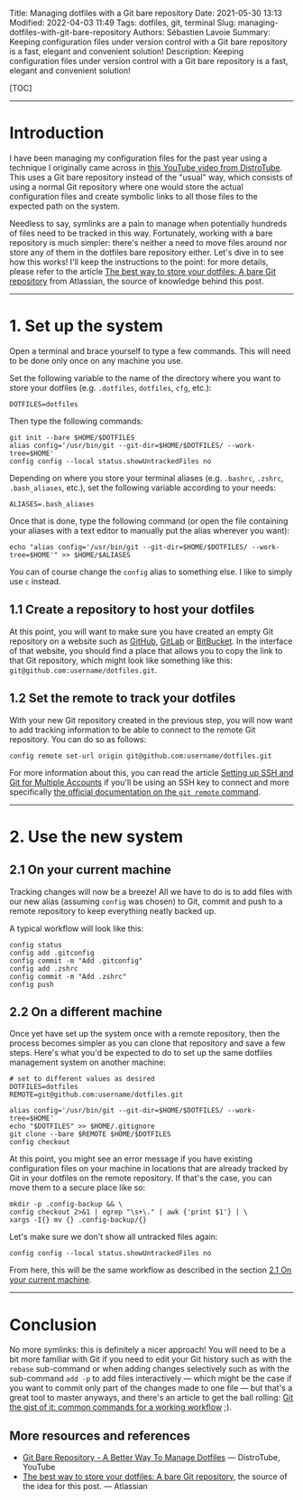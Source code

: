 Title: Managing dotfiles with a Git bare repository
Date: 2021-05-30 13:13
Modified: 2022-04-03 11:49
Tags: dotfiles, git, terminal
Slug: managing-dotfiles-with-git-bare-repository
Authors: Sébastien Lavoie
Summary: Keeping configuration files under version control with a Git bare repository is a fast, elegant and convenient solution!
Description: Keeping configuration files under version control with a Git bare repository is a fast, elegant and convenient solution!

[TOC]

---

# Introduction

I have been managing my configuration files for the past year using a technique I originally came across in [this YouTube video from DistroTube](https://www.youtube.com/watch?v=tBoLDpTWVOM). This uses a Git bare repository instead of the "usual" way, which consists of using a normal Git repository where one would store the actual configuration files and create symbolic links to all those files to the expected path on the system.

Needless to say, symlinks are a pain to manage when potentially hundreds of files need to be tracked in this way. Fortunately, working with a bare repository is much simpler: there's neither a need to move files around nor store any of them in the dotfiles bare repository either. Let's dive in to see how this works! I'll keep the instructions to the point: for more details, please refer to the article [The best way to store your dotfiles: A bare Git repository](https://www.atlassian.com/git/tutorials/dotfiles) from Atlassian, the source of knowledge behind this post.

---

# 1. Set up the system

Open a terminal and brace yourself to type a few commands. This will need to be done only once on any machine you use.

Set the following variable to the name of the directory where you want to store your dotfiles (e.g. `.dotfiles`, `dotfiles`, `cfg`, etc.):

```{.bash}
DOTFILES=dotfiles
```

Then type the following commands:

```{.bash}
git init --bare $HOME/$DOTFILES
alias config='/usr/bin/git --git-dir=$HOME/$DOTFILES/ --work-tree=$HOME'
config config --local status.showUntrackedFiles no
```

Depending on where you store your terminal aliases (e.g. `.bashrc`, `.zshrc`, `.bash_aliases`, etc.), set the following variable according to your needs:

```{.bash}
ALIASES=.bash_aliases
```

Once that is done, type the following command (or open the file containing your aliases with a text editor to manually put the alias wherever you want):

```{.bash}
echo "alias config='/usr/bin/git --git-dir=$HOME/$DOTFILES/ --work-tree=$HOME'" >> $HOME/$ALIASES
```

You can of course change the `config` alias to something else. I like to simply use `c` instead.

## 1.1 Create a repository to host your dotfiles

At this point, you will want to make sure you have created an empty Git repository on a website such as [GitHub](https://github.com/), [GitLab](https://gitlab.com/) or [BitBucket](https://bitbucket.org/). In the interface of that website, you should find a place that allows you to copy the link to that Git repository, which might look like something like this: `git@github.com:username/dotfiles.git`.

## 1.2 Set the remote to track your dotfiles

With your new Git repository created in the previous step, you will now want to add tracking information to be able to connect to the remote Git repository. You can do so as follows:

```{.bash}
config remote set-url origin git@github.com:username/dotfiles.git
```

For more information about this, you can read the article [Setting up SSH and Git for Multiple Accounts]({filename}/workflow/0023_setting_up_ssh_git_multiple_accounts.md) if you'll be using an SSH key to connect and more specifically [the official documentation on the `git remote` command](https://git-scm.com/docs/git-remote).

---

# 2. Use the new system

## 2.1 On your current machine

Tracking changes will now be a breeze! All we have to do is to add files with our new alias (assuming `config` was chosen) to Git, commit and push to a remote repository to keep everything neatly backed up.

A typical workflow will look like this:

```{.bash}
config status
config add .gitconfig
config commit -m "Add .gitconfig"
config add .zshrc
config commit -m "Add .zshrc"
config push
```

## 2.2 On a different machine

Once yet have set up the system once with a remote repository, then the process becomes simpler as you can clone that repository and save a few steps. Here's what you'd be expected to do to set up the same dotfiles management system on another machine:

```{.bash}
# set to different values as desired
DOTFILES=dotfiles
REMOTE=git@github.com:username/dotfiles.git

alias config='/usr/bin/git --git-dir=$HOME/$DOTFILES/ --work-tree=$HOME'
echo "$DOTFILES" >> $HOME/.gitignore
git clone --bare $REMOTE $HOME/$DOTFILES
config checkout
```

At this point, you might see an error message if you have existing configuration files on your machine in locations that are already tracked by Git in your dotfiles on the remote repository. If that's the case, you can move them to a secure place like so:

```{.bash}
mkdir -p .config-backup && \
config checkout 2>&1 | egrep "\s+\." | awk {'print $1'} | \
xargs -I{} mv {} .config-backup/{}
```

Let's make sure we don't show all untracked files again:

```{.bash}
config config --local status.showUntrackedFiles no
```

From here, this will be the same workflow as described in the section [2.1 On your current machine](#21-on-your-current-machine).

---

# Conclusion

No more symlinks: this is definitely a nicer approach! You will need to be a bit more familiar with Git if you need to edit your Git history such as with the `rebase` sub-command or when adding changes selectively such as with the sub-command `add -p` to add files interactively — which might be the case if you want to commit only part of the changes made to one file — but that's a great tool to master anyways, and there's an article to get the ball rolling: [Git the gist of it: common commands for a working workflow]({filename}/workflow/0029_git_the_gist.md) ;).

## More resources and references

- [Git Bare Repository - A Better Way To Manage Dotfiles](https://www.youtube.com/watch?v=tBoLDpTWVOM) — DistroTube, YouTube
- [The best way to store your dotfiles: A bare Git repository](https://www.atlassian.com/git/tutorials/dotfiles), the source of the idea for this post. — Atlassian
